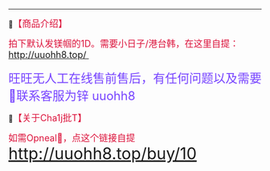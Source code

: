 

------
🔔<font size=4 color=#DC143C>【商品介绍】</font>

<font size=4 color=#DC143C>拍下默认发镁帼的1D。需要小日子/港台韩，在这里自提：http://uuohh8.top/ </font><br /><br /><font size=5 color=#7744FF>旺旺无人工在线售前售后，有任何问题以及需要🚀联系客服为锌 uuohh8 <br /></font>

🔔<font size=4 color=#DC143C>【关于Cha1j批T】</font>

<font size=4 color=#DC143C>如需Opneal🤖，点这个链接自提 </font> <font size=6 color=#7744FF>http://uuohh8.top/buy/10 </font> <br /><font size=4 color=#DC143C></font>

